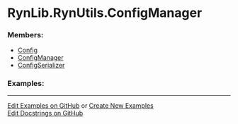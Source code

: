 # <a id="RynLib.RynUtils.ConfigManager">RynLib.RynUtils.ConfigManager</a>
    


### Members:

  - [Config](ConfigManager/Config.md)
  - [ConfigManager](ConfigManager/ConfigManager.md)
  - [ConfigSerializer](ConfigManager/ConfigSerializer.md)

### Examples:



___

[Edit Examples on GitHub](https://github.com/McCoyGroup/References/edit/gh-pages/Documentation/examples/RynLib/RynUtils/ConfigManager.md) or 
[Create New Examples](https://github.com/McCoyGroup/References/new/gh-pages/?filename=Documentation/examples/RynLib/RynUtils/ConfigManager.md) <br/>
[Edit Docstrings on GitHub](https://github.com/McCoyGroup/RynLib/edit/master/RynUtils/ConfigManager/__init__.py?message=Update%20Docs)